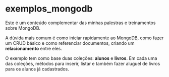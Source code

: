 exemplos_mongodb
================

Este é um conteúdo complementar das minhas palestras e treinamentos sobre MongoDB. 

A dúvida mais comum é como iniciar rapidamente ao MongoDB, como fazer um CRUD básico e como referenciar documentos, criando um __relacionamento__ entre eles. 

O exemplo tem como base duas coleções: __alunos__ e __livros__. Em cada uma das coleções, métodos para inserir, listar e também fazer aluguel de livros para os alunos já cadastrados.